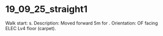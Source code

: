 # 19_09_25_straight1

Walk start: s. 
Description: Moved forward 5m for . 
Orientation: OF facing ELEC Lv4 floor (carpet).